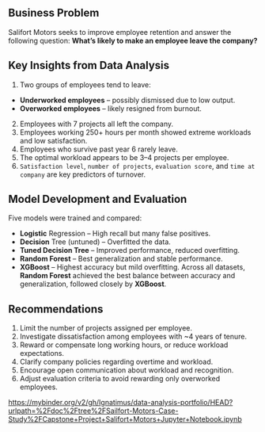## Business Problem
Salifort Motors seeks to improve employee retention and answer the following question:
**What’s likely to make an employee leave the company?**

## Key Insights from Data Analysis
1. Two groups of employees tend to leave:
  * **Underworked employees** – possibly dismissed due to low output.
  * **Overworked employees** – likely resigned from burnout.
2. Employees with 7 projects all left the company.
3. Employees working 250+ hours per month showed extreme workloads and low satisfaction.
4. Employees who survive past year 6 rarely leave.
5. The optimal workload appears to be 3–4 projects per employee.
6. `Satisfaction level`, `number of projects`, `evaluation score`, and `time at company` are key predictors of turnover.

## Model Development and Evaluation
Five models were trained and compared:
* **Logistic** Regression – High recall but many false positives.
* **Decision** Tree (untuned) – Overfitted the data.
* **Tuned Decision Tree** – Improved performance, reduced overfitting.
* **Random Forest** – Best generalization and stable performance.
* **XGBoost** – Highest accuracy but mild overfitting.
Across all datasets, **Random Forest** achieved the best balance between accuracy and generalization, followed closely by **XGBoost**.

## Recommendations
1. Limit the number of projects assigned per employee.
2. Investigate dissatisfaction among employees with ~4 years of tenure.
3. Reward or compensate long working hours, or reduce workload expectations.
4. Clarify company policies regarding overtime and workload.
5. Encourage open communication about workload and recognition.
6. Adjust evaluation criteria to avoid rewarding only overworked employees.

https://mybinder.org/v2/gh/Ignatimus/data-analysis-portfolio/HEAD?urlpath=%2Fdoc%2Ftree%2FSailfort-Motors-Case-Study%2FCapstone+Project+Salifort+Motors+Jupyter+Notebook.ipynb
